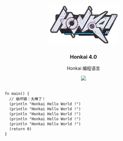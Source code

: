 <div align="center">
<a href="#">
<h1><img src="Honkai.png" alt="Logo" height="128"></h1>
</a>

### Honkai 4.0
  
Honkai 编程语言

<img src="https://count.getloli.com/get/@Honkai?theme=gelbooru">


</div>



```Honkai

fn main() {
  // 崩坏娘：太棒了！
  (println "Honkai Hello World !") 
  (println "Honkai Hello World !") 
  (println "Honkai Hello World !") 
  (println "Honkai Hello World !") 
  (println "Honkai Hello World !") 
  (return 0)
}






```
